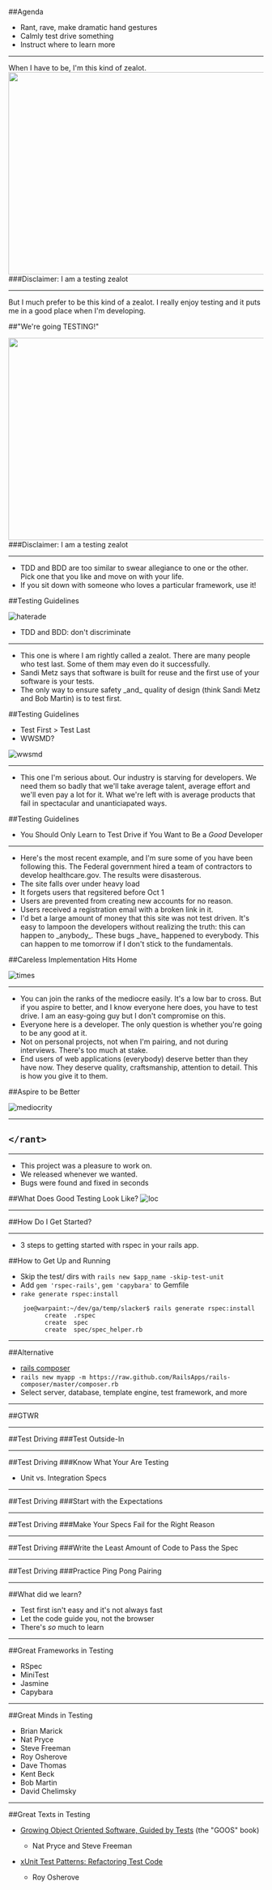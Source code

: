##Agenda
* Rant, rave, make dramatic hand gestures
* Calmly test drive something
* Instruct where to learn more

---

<aside class="notes">
When I have to be, I'm this kind of zealot.
</aside>

<img src="../../assets/enforcer.jpg" height="400" width="550">
###Disclaimer: I am a testing zealot

---
<aside class="notes">
But I much prefer to be this kind of a zealot. I really enjoy testing and it puts me in a good place when I'm developing.
</aside>

##"We're going TESTING!"

<img src="../../assets/testing.jpg" height="400" width="550">
###Disclaimer: I am a testing zealot

---

<aside class="notes">
<ul>
<li>
TDD and BDD are too similar to swear allegiance to one or the other. Pick one that you like and move on with your life. 
<li>
If you sit down with someone who loves a particular framework, use it!
</ul>
</aside>
  
##Testing Guidelines

![haterade](../../assets/haterade.gif)

* TDD and BDD: don't discriminate

---
<aside class="notes">
<ul>
<li>
This one is where I am rightly called a zealot. There are many people who test last. Some of them may even do it successfully.
<li>
Sandi Metz says that software is built for reuse and the first use of your software is your tests.
<li>
The only way to ensure safety _and_ quality of design (think Sandi Metz and Bob Martin) is to test first.
</ul>
</aside>

##Testing Guidelines

* Test First > Test Last
* WWSMD?

![wwsmd](../../assets/wwsmd.jpg)

---
<aside class="notes">
<ul>
<li>
This one I'm serious about. Our industry is starving for developers. We need them so badly that we'll take average talent, average effort and we'll even pay a lot for it. What we're left with is average products that fail in spectacular and unanticiapated ways.
</ul>
</aside>

##Testing Guidelines

* You Should Only Learn to Test Drive if You Want to Be a *Good* Developer

---
<aside class="notes">
<ul>
<li>
Here's the most recent example, and I'm sure some of you have been following this. The Federal government hired a team of contractors to develop healthcare.gov. The results were disasterous.
<li>
The site falls over under heavy load
<li>
It forgets users that regsitered before Oct 1
<li>
Users are prevented from creating new accounts for no reason.
<li>
Users received a registration email with a broken link in it.
<li>
I'd bet a large amount of money that this site was not test driven. It's easy to lampoon the developers without realizing the truth: this can happen to _anybody_. These bugs _have_ happened to everybody. This can happen to me tomorrow if I don't stick to the fundamentals. 
</ul>
</aside>

##Careless Implementation Hits Home

![times](../../assets/times.png)

---
<aside class="notes">
<ul>
<li>
You can join the ranks of the mediocre easily. It's a low bar to cross. But if you aspire to better, and I know everyone here does, you have to test drive. I am an easy-going guy but I don't compromise on this. 

<li>
Everyone here is a developer. The only question is whether you're going to be any good at it.
<li>
Not on personal projects, not when I'm pairing, and not during interviews. There's too much at stake.
<li>
End users of web applications (everybody) deserve better than they have now. They deserve quality, craftsmanship, attention to detail. This is how you give it to them.
</ul>
</aside>

##Aspire to be Better

![mediocrity](../../assets/mediocrity.jpg)

---

## `</rant>`

---
<aside class="notes">
<ul>
<li>
This project was a pleasure to work on.
<li>
We released whenever we wanted. 
<li>
Bugs were found and fixed in seconds
</ul>
</aside>

##What Does Good Testing Look Like?
![loc](../../assets/loc.png)


---

##How Do I Get Started?

---
<aside class="notes">
<ul>
<li>
3 steps to getting started with rspec in your rails app.
</ul>
</aside>

##How to Get Up and Running
* Skip the test/ dirs with `rails new $app_name -skip-test-unit`
* Add `gem 'rspec-rails'`, `gem 'capybara'` to Gemfile
* `rake generate rspec:install`

```
    joe@warpaint:~/dev/ga/temp/slacker$ rails generate rspec:install
          create  .rspec
          create  spec
          create  spec/spec_helper.rb
```

---

##Alternative
* [rails composer](http://railsapps.github.io/rails-composer/)
* `rails new myapp -m https://raw.github.com/RailsApps/rails-composer/master/composer.rb`
* Select server, database, template engine, test framework, and more

---

##GTWR

---

##Test Driving
###Test Outside-In

---

##Test Driving
###Know What Your Are Testing

* Unit vs. Integration Specs

---


##Test Driving
###Start with the Expectations

---

##Test Driving
###Make Your Specs Fail for the Right Reason

---

##Test Driving
###Write the Least Amount of Code to Pass the Spec

---

##Test Driving
###Practice Ping Pong Pairing

---

##What did we learn?

* Test first isn't easy and it's not always fast
* Let the code guide you, not the browser
* There's _so_ much to learn

---

##Great Frameworks in Testing

* RSpec
* MiniTest
* Jasmine
* Capybara

---

##Great Minds in Testing

* Brian Marick
* Nat Pryce
* Steve Freeman
* Roy Osherove
* Dave Thomas
* Kent Beck
* Bob Martin
* David Chelimsky

---
##Great Texts in Testing

* [Growing Object Oriented Software, Guided by Tests](http://www.amazon.com/Growing-Object-Oriented-Software-Guided-Tests/dp/0321503627) (the "GOOS" book)

  * Nat Pryce and Steve Freeman
* [xUnit Test Patterns: Refactoring Test Code](http://www.amazon.com/xUnit-Test-Patterns-Refactoring-Code/dp/0131495054/ref=sr_1_1?s=books&ie=UTF8&qid=1381193288&sr=1-1&keywords=xunit+test+patterns+refactoring+test+code)
  * Roy Osherove

